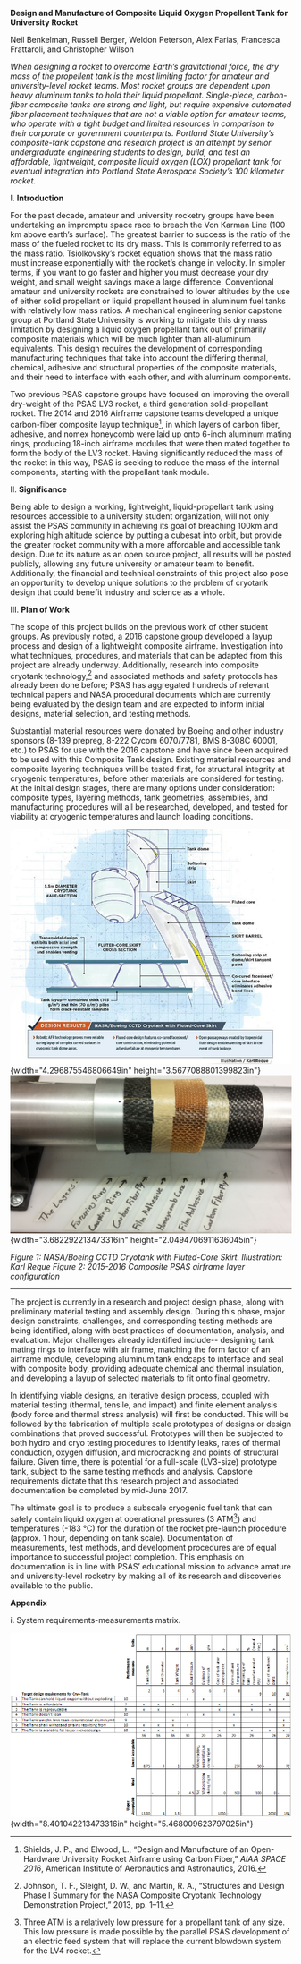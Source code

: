 **Design and Manufacture of Composite Liquid Oxygen Propellent Tank for
University Rocket**

Neil Benkelman, Russell Berger, Weldon Peterson, Alex Farias, Francesca
Frattaroli, and Christopher Wilson

*When designing a rocket to overcome Earth’s gravitational force, the
dry mass of the propellent tank is the most limiting factor for amateur
and university-level rocket teams. Most rocket groups are dependent upon
heavy aluminum tanks to hold their liquid propellant. Single-piece,
carbon-fiber composite tanks are strong and light, but require expensive
automated fiber placement techniques that are not a viable option for
amateur teams, who operate with a tight budget and limited resources in
comparison to their corporate or government counterparts. Portland State
University’s composite-tank capstone and research project is an attempt
by senior undergraduate engineering students to design, build, and test
an affordable, lightweight, composite liquid oxygen (LOX) propellant
tank for eventual integration into Portland State Aerospace Society’s
100 kilometer rocket.*

I.  **Introduction**

For the past decade, amateur and university rocketry groups have been
undertaking an impromptu space race to breach the Von Karman Line (100
km above earth’s surface). The greatest barrier to success is the ratio
of the mass of the fueled rocket to its dry mass. This is commonly
referred to as the mass ratio. Tsiolkovsky’s rocket equation shows that
the mass ratio must increase exponentially with the rocket’s change in
velocity. In simpler terms, if you want to go faster and higher you must
decrease your dry weight, and small weight savings make a large
difference. Conventional amateur and university rockets are constrained
to lower altitudes by the use of either solid propellant or liquid
propellant housed in aluminum fuel tanks with relatively low mass
ratios. A mechanical engineering senior capstone group at Portland State
University is working to mitigate this dry mass limitation by designing
a liquid oxygen propellant tank out of primarily composite materials
which will be much lighter than all-aluminum equivalents. This design
requires the development of corresponding manufacturing techniques that
take into account the differing thermal, chemical, adhesive and
structural properties of the composite materials, and their need to
interface with each other, and with aluminum components.

Two previous PSAS capstone groups have focused on improving the overall
dry-weight of the PSAS LV3 rocket, a third generation solid-propellant
rocket. The 2014 and 2016 Airframe capstone teams developed a unique
carbon-fiber composite layup technique[^1], in which layers of carbon
fiber, adhesive, and nomex honeycomb were laid up onto 6-inch aluminum
mating rings, producing 18-inch airframe modules that were then mated
together to form the body of the LV3 rocket. Having significantly
reduced the mass of the rocket in this way, PSAS is seeking to reduce
the mass of the internal components, starting with the propellant tank
module.

II. **Significance**

Being able to design a working, lightweight, liquid-propellant tank
using resources accessible to a university student organization, will
not only assist the PSAS community in achieving its goal of breaching
100km and exploring high altitude science by putting a cubesat into
orbit, but provide the greater rocket community with a more affordable
and accessible tank design. Due to its nature as an open source project,
all results will be posted publicly, allowing any future university or
amateur team to benefit. Additionally, the financial and technical
constraints of this project also pose an opportunity to develop unique
solutions to the problem of cryotank design that could benefit industry
and science as a whole.

III. **Plan of Work**

The scope of this project builds on the previous work of other student
groups. As previously noted, a 2016 capstone group developed a layup
process and design of a lightweight composite airframe. Investigation
into what techniques, procedures, and materials that can be adapted from
this project are already underway. Additionally, research into composite
cryotank technology,[^2] and associated methods and safety protocols has
already been done before; PSAS has aggregated hundreds of relevant
technical papers and NASA procedural documents which are currently being
evaluated by the design team and are expected to inform initial designs,
material selection, and testing methods.

Substantial material resources were donated by Boeing and other industry
sponsors (8-139 prepreg, 8-222 Cycom 6070/7781, BMS 8-308C 60001, etc.)
to PSAS for use with the 2016 capstone and have since been acquired to
be used with this Composite Tank design. Existing material resources and
composite layering techniques will be tested first, for structural
integrity at cryogenic temperatures, before other materials are
considered for testing. At the initial design stages, there are many
options under consideration: composite types, layering methods, tank
geometries, assemblies, and manufacturing procedures will all be
researched, developed, and tested for viability at cryogenic
temperatures and launch loading conditions.

![](media/image04.png){width="4.296875546806649in"
height="3.5677088801399823in"}![](media/image02.jpg){width="3.682292213473316in"
height="2.0494706911636045in"}

  *Figure 1: NASA/Boeing CCTD Cryotank with Fluted-Core Skirt. Illustration: Karl Reque*   *Figure 2: 2015-2016 Composite PSAS airframe layer configuration*
  ---------------------------------------------------------------------------------------- -------------------------------------------------------------------

The project is currently in a research and project design phase, along
with preliminary material testing and assembly design. During this
phase, major design constraints, challenges, and corresponding testing
methods are being identified, along with best practices of
documentation, analysis, and evaluation. Major challenges already
identified include-- designing tank mating rings to interface with air
frame, matching the form factor of an airframe module, developing
aluminum tank endcaps to interface and seal with composite body,
providing adequate chemical and thermal insulation, and developing a
layup of selected materials to fit onto final geometry.

In identifying viable designs, an iterative design process, coupled with
material testing (thermal, tensile, and impact) and finite element
analysis (body force and thermal stress analysis) will first be
conducted. This will be followed by the fabrication of multiple scale
prototypes of designs or design combinations that proved successful.
Prototypes will then be subjected to both hydro and cryo testing
procedures to identify leaks, rates of thermal conduction, oxygen
diffusion, and microcracking and points of structural failure. Given
time, there is potential for a full-scale (LV3-size) prototype tank,
subject to the same testing methods and analysis. Capstone requirements
dictate that this research project and associated documentation be
completed by mid-June 2017.

The ultimate goal is to produce a subscale cryogenic fuel tank that can
safely contain liquid oxygen at operational pressures (3 ATM[^3]) and
temperatures (-183 ℃) for the duration of the rocket pre-launch
procedure (approx. 1 hour, depending on tank scale). Documentation of
measurements, test methods, and development procedures are of equal
importance to successful project completion. This emphasis on
documentation is in line with PSAS’ educational mission to advance
amature and university-level rocketry by making all of its research and
discoveries available to the public.

**Appendix**

i\. System requirements-measurements matrix.

![](media/image05.png){width="8.401042213473316in"
height="5.468009623797025in"}

[^1]: Shields, J. P., and Elwood, L., “Design and Manufacture of an
    Open-Hardware University Rocket Airframe using Carbon Fiber,” *AIAA
    SPACE 2016*, American Institute of Aeronautics and Astronautics,
    2016.

[^2]: Johnson, T. F., Sleight, D. W., and Martin, R. A., “Structures and
    Design Phase I Summary for the NASA Composite Cryotank Technology
    Demonstration Project,” 2013, pp. 1–11.

[^3]: Three ATM is a relatively low pressure for a propellant tank of
    any size. This low pressure is made possible by the parallel PSAS
    development of an electric feed system that will replace the current
    blowdown system for the LV4 rocket.

